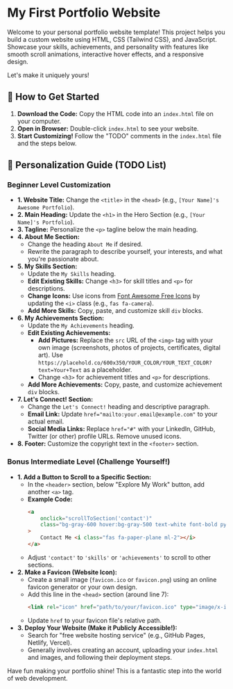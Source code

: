 # My First Portfolio Website

Welcome to your personal portfolio website template\! This project helps you build a custom website using HTML, CSS (Tailwind CSS), and JavaScript. Showcase your skills, achievements, and personality with features like smooth scroll animations, interactive hover effects, and a responsive design.

Let's make it uniquely yours\!

## 🚀 How to Get Started

1.  **Download the Code:** Copy the HTML code into an `index.html` file on your computer.
2.  **Open in Browser:** Double-click `index.html` to see your website.
3.  **Start Customizing\!** Follow the "TODO" comments in the `index.html` file and the steps below.

## 🎨 Personalization Guide (TODO List)

### Beginner Level Customization

  * **1. Website Title:** Change the `<title>` in the `<head>` (e.g., `[Your Name]'s Awesome Portfolio`).
  * **2. Main Heading:** Update the `<h1>` in the Hero Section (e.g., `[Your Name]'s Portfolio`).
  * **3. Tagline:** Personalize the `<p>` tagline below the main heading.
  * **4. About Me Section:**
      * Change the heading `About Me` if desired.
      * Rewrite the paragraph to describe yourself, your interests, and what you're passionate about.
  * **5. My Skills Section:**
      * Update the `My Skills` heading.
      * **Edit Existing Skills:** Change `<h3>` for skill titles and `<p>` for descriptions.
      * **Change Icons:** Use icons from [Font Awesome Free Icons](https://fontawesome.com/v5/search?m=free) by updating the `<i>` class (e.g., `fas fa-camera`).
      * **Add More Skills:** Copy, paste, and customize skill `div` blocks.
  * **6. My Achievements Section:**
      * Update the `My Achievements` heading.
      * **Edit Existing Achievements:**
          * **Add Pictures:** Replace the `src` URL of the `<img>` tag with your own image (screenshots, photos of projects, certificates, digital art). Use `https://placehold.co/600x350/YOUR_COLOR/YOUR_TEXT_COLOR?text=Your+Text` as a placeholder.
          * Change `<h3>` for achievement titles and `<p>` for descriptions.
      * **Add More Achievements:** Copy, paste, and customize achievement `div` blocks.
  * **7. Let's Connect\! Section:**
      * Change the `Let's Connect!` heading and descriptive paragraph.
      * **Email Link:** Update `href="mailto:your.email@example.com"` to your actual email.
      * **Social Media Links:** Replace `href="#"` with your LinkedIn, GitHub, Twitter (or other) profile URLs. Remove unused icons.
  * **8. Footer:** Customize the copyright text in the `<footer>` section.

### Bonus Intermediate Level (Challenge Yourself\!)

  * **1. Add a Button to Scroll to a Specific Section:**
      * In the `<header>` section, below "Explore My Work" button, add another `<a>` tag.
      * **Example Code:**
        ```html
        <a
            onclick="scrollToSection('contact')"
            class="bg-gray-600 hover:bg-gray-500 text-white font-bold py-3 px-8 rounded-full shadow-lg transform hover:scale-105 transition-all duration-300 ease-in-out cursor-pointer mt-4"
        >
            Contact Me <i class="fas fa-paper-plane ml-2"></i>
        </a>
        ```
      * Adjust `'contact'` to `'skills'` or `'achievements'` to scroll to other sections.
  * **2. Make a Favicon (Website Icon):**
      * Create a small image (`favicon.ico` or `favicon.png`) using an online favicon generator or your own design.
      * Add this line in the `<head>` section (around line 7):
        ```html
        <link rel="icon" href="path/to/your/favicon.ico" type="image/x-icon">
        ```
      * Update `href` to your favicon file's relative path.
  * **3. Deploy Your Website (Make it Publicly Accessible\!):**
      * Search for "free website hosting service" (e.g., GitHub Pages, Netlify, Vercel).
      * Generally involves creating an account, uploading your `index.html` and images, and following their deployment steps.

Have fun making your portfolio shine\! This is a fantastic step into the world of web development.